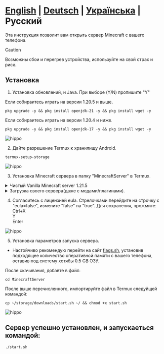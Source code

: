 # **[English](./README.md)** | **[Deutsch](./README_DE.md)** | **[Українська](./README_UA.md)** | **Русский**

Эта инструкция позволит вам открыть сервер Minecraft с вашего телефона.

> [!CAUTION]
> Возможны сбои и перегрев устройства, используйте на свой страх и риск.

## Установка

1. Установка обновлений, и Java. При выборе (Y/N) пропишите "Y"

Если собираитесь играть на версии 1.20.5 и выше.
 ```
 pkg upgrade -y && pkg install openjdk-21 -y && pkg install wget -y
 ```
Если собираитесь играть на версии 1.20.4 и ниже.
  ```
 pkg upgrade -y && pkg install openjdk-17 -y && pkg install wget -y
 ```
 ![hippo](https://media2.giphy.com/media/v1.Y2lkPTc5MGI3NjExamNiMnl3MW9yZm5wcnh3dmFlZjJsODF2aW43OXl3Zmpyb2IzMzh5MCZlcD12MV9pbnRlcm5hbF9naWZfYnlfaWQmY3Q9Zw/JDvvVvvuYn4RvqT4bM/giphy.gif)

2. Дайте разрешение Termux к хранилищу Android.
  ```
 termux-setup-storage
 ```
 ![hippo](https://media2.giphy.com/media/v1.Y2lkPTc5MGI3NjExanVuMmpvc205ZjA5MnNweHBiN2IydGJ1bXZsMzd6Y2Vocm0zMzllZSZlcD12MV9pbnRlcm5hbF9naWZfYnlfaWQmY3Q9Zw/lTddG6F2dAVHilKPDd/giphy.gif)

3. Установка Minecraft сервера в папку "MinecraftServer" в Termux.
<details>
<summary>Чистый Vanilla Minecraft server 1.21.5</summary>
<pre><code>mkdir ~/MinecraftServer && wget -P ~/MinecraftServer  https://piston-data.mojang.com/v1/objects/e6ec2f64e6080b9b5d9b471b291c33cc7f509733/server.jar &&
cd MinecraftServer && java -Xmx1024M -Xms1024M -jar server.jar nogui</code></pre>
<p>
  <img src="https://media1.giphy.com/media/v1.Y2lkPTc5MGI3NjExcXZpdzRoYjl0dmkwZjQ5cDgxMHBqaWZpbXd3NHViM2c2OGk5cGQ4ciZlcD12MV9pbnRlcm5hbF9naWZfYnlfaWQmY3Q9Zw/bDqpjNmqdwLlzDlMeA/giphy.gif" alt="hippo" />
</p>

</details>

<details>
<summary>Загрузка своего сервера(даже с модами/плагинами).</summary>
Переменуюте файл запуска в "server.jar", и импортируйте на ваш телефон.<br>
⚠ Обратите внимание на копируемую команду!

 <pre><code>mkdir ~/MinecraftServer && cd ~/storage/downloads/Ваша папка сервера && cp -r * ~/MinecraftServer && cd ~/</code></pre>
 <p>
  <img src="https://media1.giphy.com/media/v1.Y2lkPTc5MGI3NjExNjNpcHVtMjM5b2FrdHFsdmh2c2pjZDJhNWF4czIyM3Q1N3hoaTQ4eiZlcD12MV9pbnRlcm5hbF9naWZfYnlfaWQmY3Q9Zw/lq7CavFOQJH0zSgCJz/giphy.gif" alt="hippo" />
</p>
</details>

4. Согласитесь с лицензией eula.
Стрелочками перейдите на строчку с "eula=false", измените "false" на "true".
Для сохранения, прожмите:<br>
Ctrl+X<br>
Y<br>
Enter

![hippo](https://media1.giphy.com/media/v1.Y2lkPTc5MGI3NjExeDhoODdvN2hjcnF6ODRrcnYzM2UwdWxzaGMyMWV1OWdkc2Q3YXM2cSZlcD12MV9pbnRlcm5hbF9naWZfYnlfaWQmY3Q9Zw/GsSgLaOAFo6RL1n41h/giphy.gif)

5. Установка параметров запуска сервера.
 - Настойчиво рекомендую перейти на сайт [flags.sh](https://flags.sh/), установив подходящее количество оперативной памяти с вашего телефона, оставив под систему хотябы 0.5 GB ОЗУ.

 После скачивания, добавте в файл:
  ```
 cd MinecraftServer
 ```

 После выше перечисленного, импортируйте файл в Termux следуйщей командой:
  ```
 cp ~/storage/downloads/start.sh ~/ && chmod +x start.sh
 ```

<p>
  <img src="https://media0.giphy.com/media/v1.Y2lkPTc5MGI3NjExeTI5anZsbzZnb24xdTI1dGt0aDZ6ajVheDQ5M2wza2x6dDVqeGFjeiZlcD12MV9pbnRlcm5hbF9naWZfYnlfaWQmY3Q9Zw/8HpNYcY48ag9tUwZID/giphy.gif" alt="hippo" />
</p>

## Сервер успешно установлен, и запускаеться командой:
  ```
 ./start.sh
 ```
